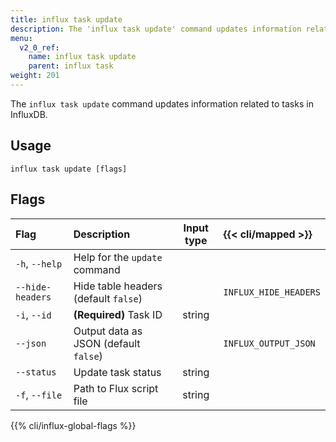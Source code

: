 ```yaml
---
title: influx task update
description: The 'influx task update' command updates information related to tasks in InfluxDB.
menu:
  v2_0_ref:
    name: influx task update
    parent: influx task
weight: 201
---
```


The `influx task update` command updates information related to tasks in InfluxDB.

## Usage
```
influx task update [flags]
```

## Flags
| Flag             | Description                           | Input type  | {{< cli/mapped >}}    |
|:----             |:-----------                           |:----------: |:------------------    |
| `-h`, `--help`   | Help for the `update` command         |             |                       |
| `--hide-headers` | Hide table headers (default `false`)  |             | `INFLUX_HIDE_HEADERS` |
| `-i`, `--id`     | **(Required)** Task ID                | string      |                       |
| `--json`         | Output data as JSON (default `false`) |             | `INFLUX_OUTPUT_JSON`  |
| `--status`       | Update task status                    | string      |                       |
| `-f`, `--file`   | Path to Flux script file              |   string    |                       |

{{% cli/influx-global-flags %}}

